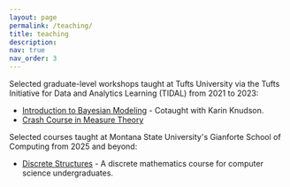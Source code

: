```yaml
---
layout: page
permalink: /teaching/
title: teaching
description:
nav: true
nav_order: 3
---
```


Selected graduate-level workshops taught at Tufts University via the Tufts Initiative for Data and Analytics Learning (TIDAL) from 2021 to 2023:

* [Introduction to Bayesian Modeling](https://mikewojnowicz.github.io/bayesian_modeling/) - Cotaught with Karin Knudson.
* [Crash Course in Measure Theory](https://github.com/mikewojnowicz/probability_and_measure_theory/blob/master/notes/ash_notes.pdf)

Selected courses taught at Montana State University's Gianforte School of Computing from 2025 and beyond:

* [Discrete Structures](https://github.com/mikewojnowicz/csci246_spring2025) - A discrete mathematics course for computer science undergraduates.
